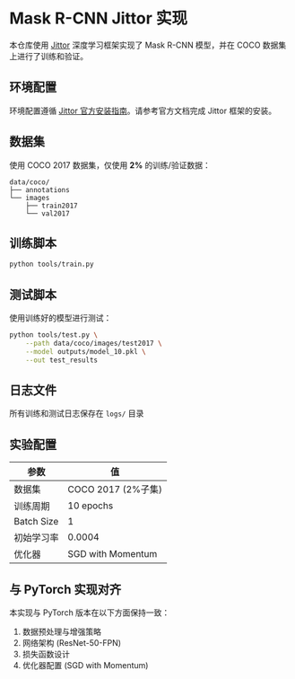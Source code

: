 # Mask R-CNN Jittor 实现

本仓库使用 [Jittor](https://github.com/Jittor/jittor) 深度学习框架实现了 Mask R-CNN 模型，并在 COCO 数据集上进行了训练和验证。

## 环境配置

环境配置遵循 [Jittor 官方安装指南](https://github.com/Jittor/jittor#install)。请参考官方文档完成 Jittor 框架的安装。

## 数据集

使用 COCO 2017 数据集，仅使用 **2%** 的训练/验证数据：
```
data/coco/
├── annotations
└── images
    ├── train2017  
    └── val2017      
```

## 训练脚本

```bash
python tools/train.py
```

## 测试脚本

使用训练好的模型进行测试：
```bash
python tools/test.py \
    --path data/coco/images/test2017 \
    --model outputs/model_10.pkl \
    --out test_results
```

## 日志文件

所有训练和测试日志保存在 `logs/` 目录

## 实验配置

| 参数          | 值               |
|---------------|------------------|
| 数据集        | COCO 2017 (2%子集) |
| 训练周期      | 10 epochs        |
| Batch Size    | 1                |
| 初始学习率    | 0.0004           |
| 优化器        | SGD with Momentum|



## 与 PyTorch 实现对齐

本实现与 PyTorch 版本在以下方面保持一致：
1. 数据预处理与增强策略
2. 网络架构 (ResNet-50-FPN)
3. 损失函数设计
4. 优化器配置 (SGD with Momentum)
